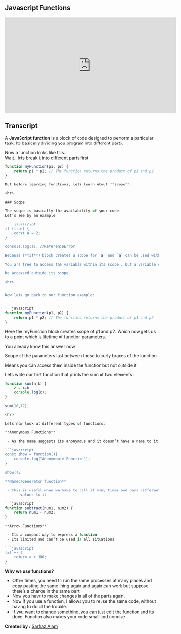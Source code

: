 

## Javascript Functions

<iframe  width="560"  height="315"  src="https://www.youtube.com/embed/LAl0vdiPVZQ"  title="YouTube video player"  frameborder="0"  allow="accelerometer; autoplay; clipboard-write; encrypted-media; gyroscope; picture-in-picture"  allowfullscreen></iframe>


## Transcript

A **JavaScript function** is a block of code designed to perform a particular task. Its basically dividing you program into different parts.

Now a function looks like this..  
Wait.. lets break it into different parts first

```javascript
function myFunction(p1, p2) {
    return p1 * p2; // The function returns the product of p1 and p2
}

But before learning functions, lets learn about **scope**.

<hr>

### Scope

The scope is basically the availability of your code.  
Let’s see by an example

``` javascript
if (true) {
    const a = 2;
}

console.log(a); //ReferenceError

Because (**if**) block creates a scope for `a` and `a` can be used within that scope only.

You are free to access the variable within its scope , but a variable cannot

be accessed outside its scope.

<hr>

  
Now lets go back to our function example:

  
```javascript
function myFunction(p1, p2) {
    return p1 * p2; // The function returns the product of p1 and p2
}
```
Here the myFunction block creates scope of p1 and p2. Which now gets us to a point which is lifetime of function parameters.

You already know this answer now

Scope of the parameters last between these to curly braces of the function

Means you can access them inside the function but not outside it

Lets write our first function that prints the sum of two elements :


```javascript
function sum(a,b) {
	c = a+b
	console.log(c);
}

sum(10,12);

<hr>

Lets now look at different types of functions:

**Anonymous Functions**

 - As the name suggests its anonymous and it doesn’t have a name to it.

```javascript
const show = function(){
	console.log("Anonymouse Function");
}
	
show();

**Named/Generator function**

 - This is useful when we have to call it many times and pass different
       values to it

```javascript
function subtract(num1, num2) {
	return num1 - num2;
}

**Arrow Functions**

 - Its a compact way to express a function
 - Its limited and can’t be used in all situations

```javascript
(a) => {		
	return a + 100;	
}
```
		
**Why we use functions?**

 - Often times, you need to run the same processes at many places and
   copy pasting the same thing again and again can work but suppose
   there’s a change in the same part.
 - Now you have to make changes in all of the parts again.
 - Now if you use a function, I allows you to reuse the same code,
   without having to do all the trouble.
 - If you want to change something, you can just edit the function and
   its done. Function also makes your code small and concise
   
**Created by :** [Sarfraz Alam](https://github.com/Sarfraz-droid)

